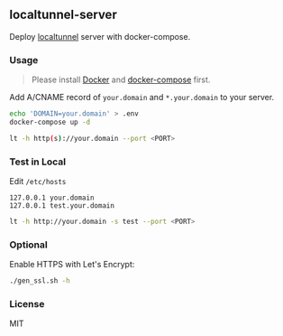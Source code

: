 localtunnel-server
---

Deploy [localtunnel](https://github.com/localtunnel/localtunnel) server with docker-compose.

### Usage

> Please install [Docker](https://docs.docker.com/install/) and [docker-compose](https://docs.docker.com/compose/install/) first.

Add A/CNAME record of `your.domain` and `*.your.domain` to your server.

```bash
echo 'DOMAIN=your.domain' > .env
docker-compose up -d
```

```bash
lt -h http(s)://your.domain --port <PORT>
```

### Test in Local

Edit `/etc/hosts`

```
127.0.0.1 your.domain
127.0.0.1 test.your.domain
```

```bash
lt -h http://your.domain -s test --port <PORT>
```

### Optional

Enable HTTPS with Let's Encrypt:

```bash
./gen_ssl.sh -h
```

### License

MIT